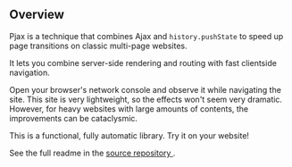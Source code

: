 ## Overview

Pjax is a technique that combines Ajax and `history.pushState` to speed up page
transitions on classic multi-page websites.

It lets you combine server-side rendering and routing with fast clientside
navigation.

Open your browser's network console and observe it while navigating the site.
This site is very lightweight, so the effects won't seem very dramatic. However,
for heavy websites with large amounts of contents, the improvements can be
cataclysmic.

This is a functional, fully automatic library. Try it on your website!

See the full readme in the
<a href="https://github.com/Mitranim/simple-pjax" target="_blank">
  <span>source repository</span>
  <span class="fa fa-github"></span>
</a>.
